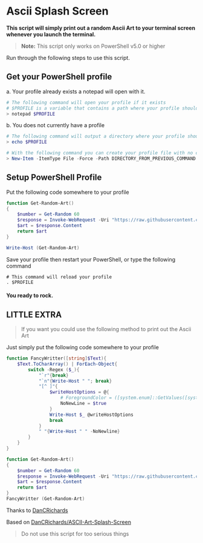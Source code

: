 # Ascii Splash Screen
 
**This script will simply print out a random Ascii Art to your terminal screen whenever you launch the terminal.**

> **Note:** This script only works on PowerShell v5.0 or higher

Run through the following steps to use this script.

## Get your PowerShell profile

a. Your profile already exists a notepad will open with it. 
```PowerShell
# The following command will open your profile if it exists
# $PROFILE is a variable that contains a path where your profile should be located
> notepad $PROFILE
```
b. You does not currently have a profile
```PowerShell
# The following command will output a directory where your profile should be located
> echo $PROFILE

# With the following command you can create your profile file with no content
> New-Item -ItemType File -Force -Path DIRECTORY_FROM_PREVIOUS_COMMAND
```

## Setup PowerShell Profile

Put the following code somewhere to your profile
```PowerShell
function Get-Random-Art()
{
    $number = Get-Random 60
    $response = Invoke-WebRequest -Uri "https://raw.githubusercontent.com/zozobalogh0817/ascii-splash-screen/master/art/$number.txt"
    $art = $response.Content
    return $art
}

Write-Host (Get-Random-Art)
```
Save your profile then restart your PowerShell, or type the following command

```
# This command will reload your profile
. $PROFILE
```

#### You ready to rock.


## LITTLE EXTRA

> If you want you could use the following method to print out the Ascii Art

Just simply put the following code somewhere to your profile
```powershell
function FancyWritter([string]$Text){
    $Text.ToCharArray() | ForEach-Object{
        switch -Regex ($_){
            "`r"{break}
            "`n"{Write-Host " "; break}
            "[^ ]"{
                $writeHostOptions = @{
                    # ForegroundColor = ([system.enum]::GetValues([system.consolecolor])) | get-random
                    NoNewLine = $true
                }
                Write-Host $_ @writeHostOptions
                break
            }
            " "{Write-Host " " -NoNewline}
        } 
    }
}

function Get-Random-Art()
{
    $number = Get-Random 60
    $response = Invoke-WebRequest -Uri "https://raw.githubusercontent.com/zozobalogh0817/ascii-splash-screen/master/art/$number.txt"
    $art = $response.Content
    return $art
}
FancyWritter (Get-Random-Art)
```

Thanks to [DanCRichards](https://github.com/DanCRichards)

Based on [DanCRichards/ASCII-Art-Splash-Screen](https://github.com/DanCRichards/ASCII-Art-Splash-Screen)

> Do not use this script for too serious things

